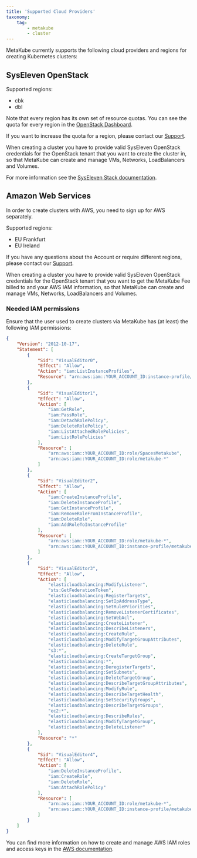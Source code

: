 ```yaml
---
title: 'Supported Cloud Providers'
taxonomy:
    tag:
        - metakube
        - cluster
---
```


MetaKube currently supports the following cloud providers and regions for creating Kubernetes clusters:

## SysEleven OpenStack

Supported regions:

* cbk
* dbl

Note that every region has its own set of resource quotas. You can see the quota for every region in the [OpenStack Dashboard](https://dashboard.cloud.syseleven.net).

If you want to increase the quota for a region, please contact our [Support](../../04.Support/default.en.md).

When creating a cluster you have to provide valid SysEleven OpenStack credentials for the OpenStack tenant that you want to create the cluster in, so that MetaKube can create and manage VMs, Networks, LoadBalancers and Volumes.

For more information see the [SysEleven Stack documentation](https://docs.syseleven.de/syseleven-stack/).

## Amazon Web Services

In order to create clusters with AWS, you need to sign up for AWS separately.

Supported regions:

* EU Frankfurt
* EU Ireland

If you have any questions about the Account or require different regions, please contact our [Support](../../04.Support/default.en.md).

When creating a cluster you have to provide valid SysEleven OpenStack credentials for the OpenStack tenant that you want to get the MetaKube Fee billed to and your AWS IAM information, so that MetaKube can create and manage VMs, Networks, LoadBalancers and Volumes.

### Needed IAM permissions

Ensure that the user used to create clusters via MetaKube has (at least) the following IAM permissions:

```json
{
    "Version": "2012-10-17",
    "Statement": [
        {
            "Sid": "VisualEditor0",
            "Effect": "Allow",
            "Action": "iam:ListInstanceProfiles",
            "Resource": "arn:aws:iam::YOUR_ACCOUNT_ID:instance-profile/*"
        },
        {
            "Sid": "VisualEditor1",
            "Effect": "Allow",
            "Action": [
                "iam:GetRole",
                "iam:PassRole",
                "iam:DetachRolePolicy",
                "iam:DeleteRolePolicy",
                "iam:ListAttachedRolePolicies",
                "iam:ListRolePolicies"
            ],
            "Resource": [
                "arn:aws:iam::YOUR_ACCOUNT_ID:role/SpacesMetakube",
                "arn:aws:iam::YOUR_ACCOUNT_ID:role/metakube-*"
            ]
        },
        {
            "Sid": "VisualEditor2",
            "Effect": "Allow",
            "Action": [
                "iam:CreateInstanceProfile",
                "iam:DeleteInstanceProfile",
                "iam:GetInstanceProfile",
                "iam:RemoveRoleFromInstanceProfile",
                "iam:DeleteRole",
                "iam:AddRoleToInstanceProfile"
            ],
            "Resource": [
                "arn:aws:iam::YOUR_ACCOUNT_ID:role/metakube-*",
                "arn:aws:iam::YOUR_ACCOUNT_ID:instance-profile/metakube-*"
            ]
        },
        {
            "Sid": "VisualEditor3",
            "Effect": "Allow",
            "Action": [
                "elasticloadbalancing:ModifyListener",
                "sts:GetFederationToken",
                "elasticloadbalancing:RegisterTargets",
                "elasticloadbalancing:SetIpAddressType",
                "elasticloadbalancing:SetRulePriorities",
                "elasticloadbalancing:RemoveListenerCertificates",
                "elasticloadbalancing:SetWebAcl",
                "elasticloadbalancing:CreateListener",
                "elasticloadbalancing:DescribeListeners",
                "elasticloadbalancing:CreateRule",
                "elasticloadbalancing:ModifyTargetGroupAttributes",
                "elasticloadbalancing:DeleteRule",
                "s3:*",
                "elasticloadbalancing:CreateTargetGroup",
                "elasticloadbalancing:*",
                "elasticloadbalancing:DeregisterTargets",
                "elasticloadbalancing:SetSubnets",
                "elasticloadbalancing:DeleteTargetGroup",
                "elasticloadbalancing:DescribeTargetGroupAttributes",
                "elasticloadbalancing:ModifyRule",
                "elasticloadbalancing:DescribeTargetHealth",
                "elasticloadbalancing:SetSecurityGroups",
                "elasticloadbalancing:DescribeTargetGroups",
                "ec2:*",
                "elasticloadbalancing:DescribeRules",
                "elasticloadbalancing:ModifyTargetGroup",
                "elasticloadbalancing:DeleteListener"
            ],
            "Resource": "*"
        },
        {
            "Sid": "VisualEditor4",
            "Effect": "Allow",
            "Action": [
                "iam:DeleteInstanceProfile",
                "iam:CreateRole",
                "iam:DeleteRole",
                "iam:AttachRolePolicy"
            ],
            "Resource": [
                "arn:aws:iam::YOUR_ACCOUNT_ID:role/metakube-*",
                "arn:aws:iam::YOUR_ACCOUNT_ID:instance-profile/metakube-*"
            ]
        }
    ]
}
```

You can find more information on how to create and manage AWS IAM roles and access keys in the [AWS documentation](https://docs.aws.amazon.com/general/latest/gr/managing-aws-access-keys.html).
